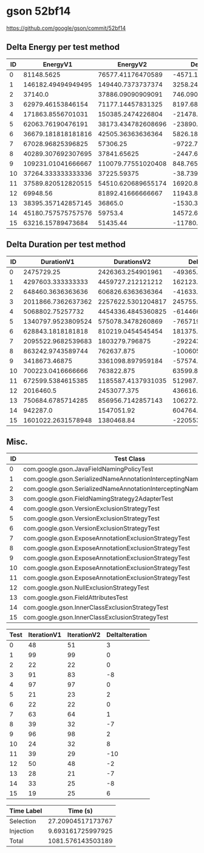 # gson 52bf14


https://github.com/google/gson/commit/52bf14



## Delta Energy per test method


| ID | EnergyV1 | EnergyV2 | DeltaEnergy | σV1 | σV2 |
| --- | --- | --- | --- | --- | --- |
| 0 | 81148.5625 | 76577.41176470589 | -4571.150735294112 | 69546.78375828097 | 70525.54797423231 |
| 1 | 146182.49494949495 | 149440.7373737374 | 3258.2424242424313 | 84453.71935454135 | 84999.47814534824 |
| 2 | 37140.0 | 37886.09090909091 | 746.0909090909117 | 3984.8762043050174 | 4287.763423225881 |
| 3 | 62979.46153846154 | 71177.14457831325 | 8197.683039851712 | 57245.267428424304 | 64618.38577578561 |
| 4 | 171863.8556701031 | 150385.2474226804 | -21478.6082474227 | 120736.32127401965 | 95958.89930482974 |
| 5 | 62063.76190476191 | 38173.434782608696 | -23890.327122153212 | 86673.36402230682 | 3609.62877563893 |
| 6 | 36679.181818181816 | 42505.36363636364 | 5826.1818181818235 | 4354.5799467223815 | 19907.11662959084 |
| 7 | 67028.96825396825 | 57306.25 | -9722.718253968254 | 49448.3366166924 | 39879.32437013884 |
| 8 | 40289.307692307695 | 37841.65625 | -2447.651442307695 | 11388.447113145636 | 3724.003554722516 |
| 9 | 109231.01041666667 | 110079.77551020408 | 848.7650935374113 | 56455.278186494426 | 58476.07702030205 |
| 10 | 37264.333333333336 | 37225.59375 | -38.73958333333576 | 4440.35094959346 | 3099.074991624265 |
| 11 | 37589.820512820515 | 54510.620689655174 | 16920.80017683466 | 3692.5567882499813 | 82528.69810386078 |
| 12 | 69948.56 | 81892.41666666667 | 11943.856666666674 | 58576.42484896462 | 64971.9722145741 |
| 13 | 38395.357142857145 | 36865.0 | -1530.357142857145 | 4300.512886474669 | 3645.3561848310123 |
| 14 | 45180.757575757576 | 59753.4 | 14572.642424242425 | 24528.175269726904 | 47323.78471339756 |
| 15 | 63216.15789473684 | 51435.44 | -11780.717894736837 | 41188.31411847828 | 29897.71770965804 |

## Delta Duration per test method


| ID | DurationV1 | DurationsV2 | DeltaDuration |
| --- | --- | --- | --- |
| 0 | 2475729.25 | 2426363.254901961 | -49365.99509803904 |
| 1 | 4297603.333333333 | 4459727.212121212 | 162123.8787878789 |
| 2 | 648460.3636363636 | 606826.6363636364 | -41633.727272727294 |
| 3 | 2011866.7362637362 | 2257622.5301204817 | 245755.7938567456 |
| 4 | 5068802.75257732 | 4454336.4845360825 | -614466.2680412373 |
| 5 | 1340797.9523809524 | 575078.3478260869 | -765719.6045548655 |
| 6 | 628843.1818181818 | 810219.0454545454 | 181375.86363636365 |
| 7 | 2095522.9682539683 | 1803279.796875 | -292243.1713789683 |
| 8 | 863242.9743589744 | 762637.875 | -100605.09935897437 |
| 9 | 3418673.46875 | 3361098.897959184 | -57574.5707908161 |
| 10 | 700223.0416666666 | 763822.875 | 63599.83333333337 |
| 11 | 672599.5384615385 | 1185587.4137931035 | 512987.87533156504 |
| 12 | 2016460.5 | 2453077.375 | 436616.875 |
| 13 | 750684.6785714285 | 856956.7142857143 | 106272.0357142858 |
| 14 | 942287.0 | 1547051.92 | 604764.9199999999 |
| 15 | 1601022.2631578948 | 1380468.84 | -220553.42315789475 |

## Misc.

| ID | Test Class | Test Method |
| --- | --- | --- |
| 0 | com.google.gson.JavaFieldNamingPolicyTest | testFieldNamingPolicy |
| 1 | com.google.gson.SerializedNameAnnotationInterceptingNamingPolicyTest | testFieldWithAnnotation |
| 2 | com.google.gson.SerializedNameAnnotationInterceptingNamingPolicyTest | testFieldWithoutAnnotation |
| 3 | com.google.gson.FieldNamingStrategy2AdapterTest | testSimpleAdapter |
| 4 | com.google.gson.VersionExclusionStrategyTest | testClassAndFieldAreAtSameVersion |
| 5 | com.google.gson.VersionExclusionStrategyTest | testClassAndFieldAreAheadInVersion |
| 6 | com.google.gson.VersionExclusionStrategyTest | testClassAndFieldAreBehindInVersion |
| 7 | com.google.gson.ExposeAnnotationExclusionStrategyTest | testSkipNonAnnotatedFields |
| 8 | com.google.gson.ExposeAnnotationExclusionStrategyTest | testNeverSkipExposedAnnotatedFields |
| 9 | com.google.gson.ExposeAnnotationExclusionStrategyTest | testSkipExplicitlySkippedFields |
| 10 | com.google.gson.ExposeAnnotationExclusionStrategyTest | testDifferentSerializeAndDeserializeField |
| 11 | com.google.gson.ExposeAnnotationExclusionStrategyTest | testNeverSkipExplicitlyExposedAnnotatedFields |
| 12 | com.google.gson.NullExclusionStrategyTest | testNeverSkipsField |
| 13 | com.google.gson.FieldAttributesTest | testNullField |
| 14 | com.google.gson.InnerClassExclusionStrategyTest | testExcludeInnerClassField |
| 15 | com.google.gson.InnerClassExclusionStrategyTest | testIncludeStaticNestedClassField |




| Test | IterationV1 | IterationV2 | DeltaIteration |
| --- | --- | --- | --- |
| 0 | 48 | 51 | 3 |
| 1 | 99 | 99 | 0 |
| 2 | 22 | 22 | 0 |
| 3 | 91 | 83 | -8 |
| 4 | 97 | 97 | 0 |
| 5 | 21 | 23 | 2 |
| 6 | 22 | 22 | 0 |
| 7 | 63 | 64 | 1 |
| 8 | 39 | 32 | -7 |
| 9 | 96 | 98 | 2 |
| 10 | 24 | 32 | 8 |
| 11 | 39 | 29 | -10 |
| 12 | 50 | 48 | -2 |
| 13 | 28 | 21 | -7 |
| 14 | 33 | 25 | -8 |
| 15 | 19 | 25 | 6 |



| Time Label | Time (s) |
| --- | --- |
| Selection | 27.20904517173767 |
| Injection | 9.693161725997925 |
| Total | 1081.576143503189 |


